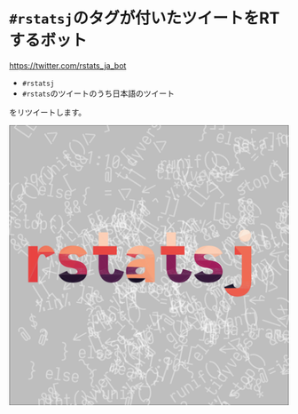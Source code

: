 # `#rstatsj`のタグが付いたツイートをRTするボット

<https://twitter.com/rstats_ja_bot>

* `#rstatsj`
* `#rstats`のツイートのうち日本語のツイート

をリツイートします。

![](./icon.png)
